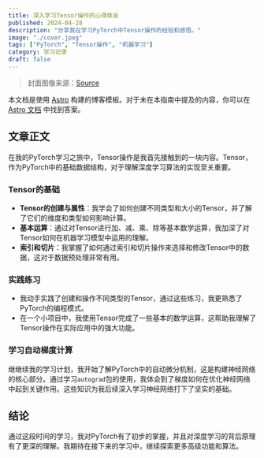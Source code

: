 ```yaml
---
title: 深入学习Tensor操作的心得体会
published: 2024-04-28
description: "分享我在学习PyTorch中Tensor操作的经验和感悟。"
image: "./cover.jpeg"
tags: ["PyTorch", "Tensor操作", "机器学习"]
category: 学习记录
draft: false
---
```


> 封面图像来源：[Source](https://image.civitai.com/xG1nkqKTMzGDvpLrqFT7WA/208fc754-890d-4adb-9753-2c963332675d/width=2048/01651-1456859105-(colour_1.5),girl,_Blue,yellow,green,cyan,purple,red,pink,_best,8k,UHD,masterpiece,male%20focus,%201boy,gloves,%20ponytail,%20long%20hair,.jpeg)

本文档是使用 [Astro](https://astro.build/) 构建的博客模板。对于未在本指南中提及的内容，你可以在 [Astro 文档](https://docs.astro.build/) 中找到答案。

## 文章正文

在我的PyTorch学习之旅中，Tensor操作是我首先接触到的一块内容。Tensor，作为PyTorch中的基础数据结构，对于理解深度学习算法的实现至关重要。

### Tensor的基础

- **Tensor的创建与属性**：我学会了如何创建不同类型和大小的Tensor，并了解了它们的维度和类型如何影响计算。
- **基本运算**：通过对Tensor进行加、减、乘、除等基本数学运算，我加深了对Tensor如何在机器学习模型中运用的理解。
- **索引和切片**：我掌握了如何通过索引和切片操作来选择和修改Tensor中的数据，这对于数据预处理非常有用。

### 实践练习

- 我动手实践了创建和操作不同类型的Tensor，通过这些练习，我更熟悉了PyTorch的编程模式。
- 在一个小项目中，我使用Tensor完成了一些基本的数学运算，这帮助我理解了Tensor操作在实际应用中的强大功能。

### 学习自动梯度计算

继继续我的学习计划，我开始了解PyTorch中的自动微分机制，这是构建神经网络的核心部分。通过学习`autograd`包的使用，我体会到了梯度如何在优化神经网络中起到关键作用。这些知识为我后续深入学习神经网络打下了坚实的基础。

## 结论

通过这段时间的学习，我对PyTorch有了初步的掌握，并且对深度学习的背后原理有了更深的理解。我期待在接下来的学习中，继续探索更多高级功能和算法。
